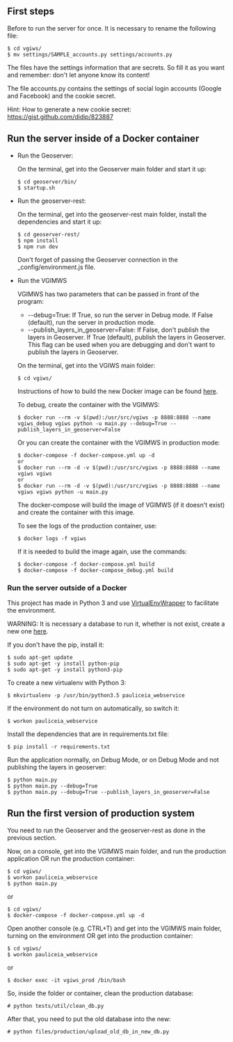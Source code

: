 ## First steps

Before to run the server for once. It is necessary to rename the following file:

```
$ cd vgiws/
$ mv settings/SAMPLE_accounts.py settings/accounts.py
```

The files have the settings information that are secrets. So fill it as you want and remember: don't let anyone know its content!

The file accounts.py contains the settings of social login accounts (Google and Facebook) and the cookie secret.

Hint: How to generate a new cookie secret: https://gist.github.com/didip/823887


## Run the server inside of a Docker container

- Run the Geoserver:

    On the terminal, get into the Geoserver main folder and start it up:

    ```
    $ cd geoserver/bin/
    $ startup.sh
    ```

- Run the geoserver-rest:

    On the terminal, get into the geoserver-rest main folder, install the dependencies and start it up:

    ```
    $ cd geoserver-rest/
    $ npm install
    $ npm run dev
    ```

    Don't forget of passing the Geoserver connection in the _config/environment.js file.

- Run the VGIMWS

    VGIMWS has two parameters that can be passed in front of the program:
    - --debug=True: If True, so run the server in Debug mode. If False (default), run the server in production mode.
    - --publish_layers_in_geoserver=False: If False, don't publish the layers in Geoserver. If True (default), publish the layers in Geoserver.
    This flag can be used when you are debugging and don't want to publish the layers in Geoserver.

    On the terminal, get into the VGIWS main folder:

    ```
    $ cd vgiws/
    ```

    Instructions of how to build the new Docker image can be found [here](https://hub.docker.com/r/pauliceia/api-vgiws).

    To debug, create the container with the VGIMWS:

    ```
    $ docker run --rm -v $(pwd):/usr/src/vgiws -p 8888:8888 --name vgiws_debug vgiws python -u main.py --debug=True --publish_layers_in_geoserver=False
    ```

    Or you can create the container with the VGIMWS in production mode:

    ```
    $ docker-compose -f docker-compose.yml up -d
    or
    $ docker run --rm -d -v $(pwd):/usr/src/vgiws -p 8888:8888 --name vgiws vgiws
    or
    $ docker run --rm -d -v $(pwd):/usr/src/vgiws -p 8888:8888 --name vgiws vgiws python -u main.py
    ```

    The docker-compose will build the image of VGIMWS (if it doesn't exist) and create the container with this image.

    To see the logs of the production container, use:

    ```
    $ docker logs -f vgiws
    ```

    If it is needed to build the image again, use the commands:

    ```
    $ docker-compose -f docker-compose.yml build
    $ docker-compose -f docker-compose_debug.yml build
    ```


### Run the server outside of a Docker

This project has made in Python 3 and use [VirtualEnvWrapper](http://www.arruda.blog.br/programacao/python/usando-virtualenvwrapper/) to facilitate the environment.

WARNING: It is necessary a database to run it, whether is not exist, create a new one [here](db_connection.md).

If you don't have the pip, install it:
```
$ sudo apt-get update
$ sudo apt-get -y install python-pip
$ sudo apt-get -y install python3-pip
```

To create a new virtualenv with Python 3:

```
$ mkvirtualenv -p /usr/bin/python3.5 pauliceia_webservice
```

If the environment do not turn on automatically, so switch it:

```
$ workon pauliceia_webservice
```

Install the dependencies that are in requirements.txt file:

```
$ pip install -r requirements.txt
```

Run the application normally, on Debug Mode, or on Debug Mode and not publishing the layers in geoserver:

```
$ python main.py
$ python main.py --debug=True
$ python main.py --debug=True --publish_layers_in_geoserver=False
```


## Run the first version of production system

You need to run the Geoserver and the geoserver-rest as done in the previous section.

Now, on a console, get into the VGIMWS main folder, and run the production application OR run the production container:

```
$ cd vgiws/
$ workon pauliceia_webservice
$ python main.py
```

or

```
$ cd vgiws/
$ docker-compose -f docker-compose.yml up -d
```

Open another console (e.g. CTRL+T) and get into the VGIMWS main folder, turning on the environment OR get into the production container:

```
$ cd vgiws/
$ workon pauliceia_webservice
```

or

```
$ docker exec -it vgiws_prod /bin/bash
```

So, inside the folder or container, clean the production database:

```
# python tests/util/clean_db.py
```

After that, you need to put the old database into the new:

```
# python files/production/upload_old_db_in_new_db.py
```
